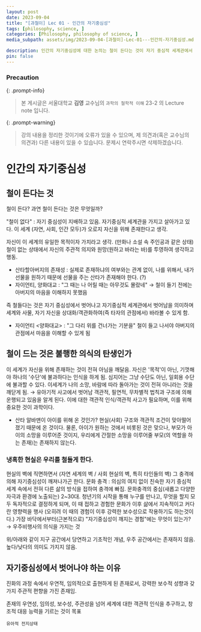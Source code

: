 ```yaml
---
layout: post
date: 2023-09-04
title: "[과철이] Lec 01 - 인간의 자기중심성"
tags: [philosophy, science, ]
categories: [Philosophy, philosophy of science, ]
media_subpath: assets/img/2023-09-04-[과철이]-Lec-01---인간의-자기중심성.md

description: 인간의 자기중심성에 대한 논의는 철이 든다는 것이 자기 중심적 세계관에서 벗어나 상대화된 시각을 갖는 것을 의미한다고 설명한다. 철이 든다는 것은 자신이 세계의 유일한 목적이 아님을 깨닫고, 객관적 사고를 통해 현실을 이해하는 과정이다. 현실의 벽에 직면하면서 자기중심성이 깨지고, 다양한 문화적 경험이 이후 삶에 큰 영향을 미친다. 궁극적으로, 객관적 인식을 추구하고 창조적 대응 능력을 기르는 것이 목표이다.
pin: false
---
```



### Precaution


{: .prompt-info}


> 본 게시글은 서울대학교 **김영** 교수님의 `과학의 철학적 이해` 23-2 의 Lecture note 입니다. 


{: .prompt-warning}


> 강의 내용을 정리한 것이기에 오류가 있을 수 있으며, 제 의견과(혹은 교수님의 의견과) 다른 내용이 있을 수 있습니다. 문제시 연락주시면 삭제하겠습니다.


# 인간의 자기중심성


## 철이 든다는 것


철이 든다? 과연 철이 든다는 것은 무엇일까?


"철이 없다" : 자기 중심성이 지배하고 있음. 자기중심적 세계관을 가지고 살아가고 있다.
이 세계 (자연, 사회, 인간 모두)가 오로지 자신을 위해 존재한다고 생각.


자신이 이 세계의 유일한 목적이자 가치라고 생각. (만화나 소설 속 주인공과 같은 상태)
철이 없는 상태에서 자신의 주관적 의지와 원망(원하고 바라는 바)를 투영하여 생각하고 행동.

- 산타할아버지의 존재성 : 실제로 존재하냐의 여부와는 관계 없이, 나를 위해서, 내가 선물을 원하기 때문에 선물을 주는 산타가 존재해야 한다. (?)
- 자이언티, 양화대교 : "그 때는 나 어릴 때는 아무것도 몰랐네" → 철이 들기 전에는 아버지의 마음을 이해하지 못했음

즉 철들다는 것은 자기 중심성에서 벗어나고 자기중심적 세계관에서 벗어남을 의미하며 세계와 사물, 자기 자신을 상대화/객관화하여(즉 타자의 관점에서) 바라볼 수 있게 함.

- 자이언티 <양화대교> : "그 다리 위를 건너가는 기분을" 철이 들고 나서야 아버지의 관점에서 마음을 이해할 수 있게 됨

## 철이 드는 것은 불행한 의식의 탄생인가


이 세계가 자신을 위해 존재하는 것이 전혀 아님을 깨달음.
자신은 '목적'이 아닌, 기껏해야 하나의 '수단'에 불과하다는 인식을 하게 됨. 심지어는 그냥 수단도 아닌, 일회용 수단에 불과할 수 있다.
이세계가 나의 소망, 바람에 따라 돌아가는 것이 전혀 아니라는 것을 깨닫게 됨. → 유아기적 사고에서 벗어남
객관적, 필연적, 무차별적 법칙과 구조에 의해 운행되고 있음을 알게 된다.
이에 대한 객관적 인식/객관적 사고가 필요하며, 이를 위해 중요한 것이 과학이다. 

- 산타 알바맨이 아이를 위해 온 것인가? 현실(사회) 구조와 객관적 조건이 맞아떨어졌기 때문에 온 것이다. 물론, 아이가 원하는 것에서 비롯된 것은 맞으나, 부모가 아이의 소망을 이루어준 것이지, 우리에게 간절한 소망을 이루어줄 부모(의 역할을 하는 존재)는 존재하지 않는다.

### 냉혹한 현실은 우리를 철들게 한다. 


현실의 벽에 직면하면서 (자연 세계의 벽 / 사회 현실의 벽, 특히 타인들의 벽) 그 충격에 의해 자기중심성이 깨져나가곤 한다.
문화 충격 : 의심의 여지 없이 친숙한 자기 중심적 세계 속에서 전혀 다른 삶의 방식을 접하여 충격에 빠짐.
문화충격의 중심(새롭고 다양한 자극과 환경에 노출되는) 2~30대.
청년기의 시작을 통해 누구를 만나고, 무엇을 할지 모두 독자적으로 결정하게 되며, 이 때 접하고 경험한 문화가 이후 삶에서 지속적이고 커다란 영향력을 행사 (오히려 이 때의 경험이 이후 강력한 보수성으로 작용하기도 하는것이다.)
가장 바닥에서부터(근본적으로) "자기중심성이 깨지는 경험"에는 무엇이 있는가? → 우주비행사의 의식을 가지는 것


위/아래와 같이 지구 공간에서 당연하고 기초적인 개념, 우주 공간에서는 존재하지 않음. 높다/낮다의 의미도 가지지 않음.


## 자기중심성에서 벗어나야 하는 이유


진화의 과정 속에서 우연적, 임의적으로 출현하게 된 존재로서, 강력한 보수적 성향과 갖가지 주관적 편향을 가진 존재임.


존재의 우연성, 임의성, 보수성, 주관성을 넘어 세계에 대한 객관적 인식을 추구하고, 창조적 대응 능력을 기르는 것이 목표


`유아적 전지상태`

